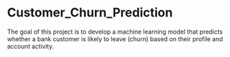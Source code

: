 # Customer_Churn_Prediction
The goal of this project is to develop a machine learning model that predicts whether a bank customer is likely to leave (churn) based on their profile and account activity.
